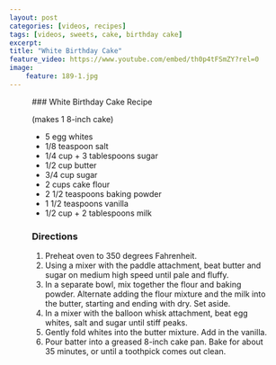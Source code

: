 ```yaml
---
layout: post
categories: [videos, recipes]
tags: [videos, sweets, cake, birthday cake]
excerpt: 
title: "White Birthday Cake"
feature_video: https://www.youtube.com/embed/th0p4tFSmZY?rel=0
image:
    feature: 189-1.jpg
---
```


<figure class="ingredients" markdown="1">
### White Birthday Cake Recipe

(makes 1 8-inch cake)

- 5 egg whites
- 1/8 teaspoon salt
- 1/4 cup + 3 tablespoons sugar
- 1/2 cup butter
- 3/4 cup sugar
- 2 cups cake flour 
- 2 1/2 teaspoons baking powder
- 1 1/2 teaspoons vanilla
- 1/2 cup + 2 tablespoons milk

</figure>
<figure class="directions" markdown="1">

### Directions

1. Preheat oven to 350 degrees Fahrenheit.
2. Using a mixer with the paddle attachment, beat butter and sugar on medium high speed until pale and fluffy. 
3. In a separate bowl, mix together the flour and baking powder.  Alternate adding the flour mixture and the milk into the butter, starting and ending with dry.  Set aside.
4.  In a mixer with the balloon whisk attachment, beat egg whites, salt and sugar until stiff peaks.
5. Gently fold whites into the butter mixture.  Add in the vanilla.
6. Pour batter into a greased 8-inch cake pan.  Bake for about 35 minutes, or until a toothpick comes out clean.
